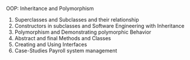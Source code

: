 OOP: Inheritance and Polymorphism
1. Superclasses and Subclasses and their relationship
2. Constructors in subclasses and Software Engineering with Inheritance
3. Polymorphism and Demonstrating polymorphic Behavior
4. Abstract and final Methods and Classes
5. Creating and Using Interfaces 
6. Case-Studies 
      Payroll system management
